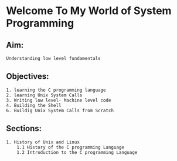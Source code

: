 # Welcome To My World of System Programming

## Aim: 
    Understanding low level fundamentals

## Objectives:
    1. learning the C programming language
    2. learning Unix System Calls
    3. Writing low level- Machine level code
    4. Building the Shell
    6. Buildig Unix System Calls from Scratch


## Sections:
    1. History of Unix and Linux
        1.1 History of the C programming Language
        1.2 Introduction to the C programming Language
